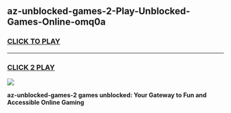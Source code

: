 
## az-unblocked-games-2-Play-Unblocked-Games-Online-omq0a
<h3>
<a href="https://premium76.site?title=az-unblocked-games-2&ref=25A">CLICK TO PLAY</a></h3>
<hr>

<h3>
<a href="https://premium76.site?title=az-unblocked-games-2&ref=25A">CLICK 2 PLAY</a>
  
</h3>

<a href="https://premium76.site?title=az-unblocked-games-2&ref=25A"><img src="https://clearcache.store/games.png"></a>


**az-unblocked-games-2 games unblocked: Your Gateway to Fun and Accessible Online Gaming**
